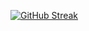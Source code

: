 [![GitHub Streak](https://streak-stats.demolab.com/?user=AbdouAbarchiAboubacar)](https://git.io/streak-stats)
